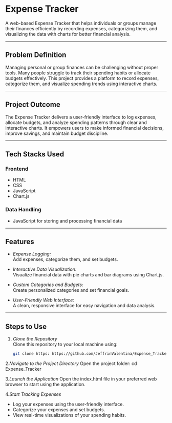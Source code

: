 # Expense Tracker  

A web-based Expense Tracker that helps individuals or groups manage their finances efficiently by recording expenses, categorizing them, and visualizing the data with charts for better financial analysis.

---

## Problem Definition  

Managing personal or group finances can be challenging without proper tools. Many people struggle to track their spending habits or allocate budgets effectively. This project provides a platform to record expenses, categorize them, and visualize spending trends using interactive charts.

---

## Project Outcome  

The Expense Tracker delivers a user-friendly interface to log expenses, allocate budgets, and analyze spending patterns through clear and interactive charts. It empowers users to make informed financial decisions, improve savings, and maintain budget discipline.

---

## Tech Stacks Used  

### Frontend  
- HTML  
- CSS  
- JavaScript  
- Chart.js  

### Data Handling  
- JavaScript for storing and processing financial data  

---

## Features  

- *Expense Logging:*  
  Add expenses, categorize them, and set budgets.  

- *Interactive Data Visualization:*  
  Visualize financial data with pie charts and bar diagrams using Chart.js.  

- *Custom Categories and Budgets:*  
  Create personalized categories and set financial goals.  

- *User-Friendly Web Interface:*  
  A clean, responsive interface for easy navigation and data analysis.  
 

---

## Steps to Use  

1. *Clone the Repository*  
   Clone this repository to your local machine using:  
   ```bash
   git clone https: https://github.com/JeffrinValentina/Expense_Tracker.git
   
2.*Navigate to the Project Directory*
  Open the project folder:
  cd Expense_Tracker

3.*Launch the Application*
  Open the index.html file in your preferred web browser to start using the 
  application.

4.*Start Tracking Expenses*
- Log your expenses using the user-friendly interface.
- Categorize your expenses and set budgets.
- View real-time visualizations of your spending habits.
